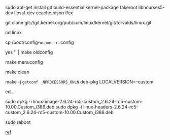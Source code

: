 sudo apt-get install git build-essential kernel-package fakeroot libncurses5-dev libssl-dev ccache bison flex

git clone git://git.kernel.org/pub/scm/linux/kernel/git/torvalds/linux.git

cd linux

cp /boot/config-`uname -r` .config

yes '' | make oldconfig

make menuconfig

make clean

make -j `getconf _NPROCESSORS_ONLN` deb-pkg LOCALVERSION=-custom

cd ..

sudo dpkg -i linux-image-2.6.24-rc5-custom_2.6.24-rc5-custom-10.00.Custom_i386.deb
sudo dpkg -i linux-headers-2.6.24-rc5-custom_2.6.24-rc5-custom-10.00.Custom_i386.deb

sudo reboot

[ref](https://wiki.ubuntu.com/KernelTeam/GitKernelBuild)
